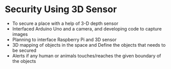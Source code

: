 # Security Using 3D Sensor

* To secure a place with a help of 3-D depth sensor
* Interfaced Arduino Uno and a camera, and developing code to capture images
* Planning to interface Raspberry Pi and 3D sensor 
* 3D mapping of objects in the space and Define the objects that needs to be secured
* Alerts if any human or animals touches/reaches the given boundary of the objects

